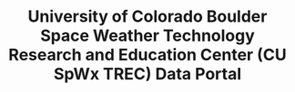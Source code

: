 ---
layout: default
description: SWx TREC Space Weather Data Portal was deployed yesterday. The Space
  Weather Data Portal is a web application used to discover, display, download, save,
  and share a wide variety of space weather data, all on one screen. It includes data
  from NASA, NOAA, the USGS, and beyond.
notes: 'Type: Portal

  '
poc: Jenny Knuth
shortname: cu_spwx_trec
timestamp: Fri, 11 Feb 2022 13:53:07 GMT
title: University of Colorado Boulder Space Weather Technology Research and Education
  Center (CU SpWx TREC) Data Portal
tool/software: University of Colorado Boulder Space Weather Technology Research and
  Education Center (CU SpWx TREC) Data Portal
type: portal
uuid: 06933d1c-6908-440b-817c-bb80b8dbecfd
website_link: https://lasp.colorado.edu/space-weather-portal/home
---